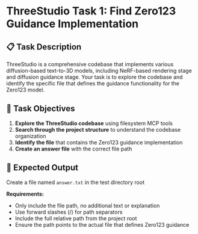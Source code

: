 # ThreeStudio Task 1: Find Zero123 Guidance Implementation

## 📋 Task Description

ThreeStudio is a comprehensive codebase that implements various diffusion-based text-to-3D models, including NeRF-based rendering stage and diffusion guidance stage. Your task is to explore the codebase and identify the specific file that defines the guidance functionality for the Zero123 model.

## 🎯 Task Objectives

1. **Explore the ThreeStudio codebase** using filesystem MCP tools
2. **Search through the project structure** to understand the codebase organization
3. **Identify the file** that contains the Zero123 guidance implementation
4. **Create an answer file** with the correct file path

## 📝 Expected Output

Create a file named `answer.txt` in the test directory root

**Requirements:**
- Only include the file path, no additional text or explanation
- Use forward slashes (/) for path separators
- Include the full relative path from the project root
- Ensure the path points to the actual file that defines Zero123 guidance